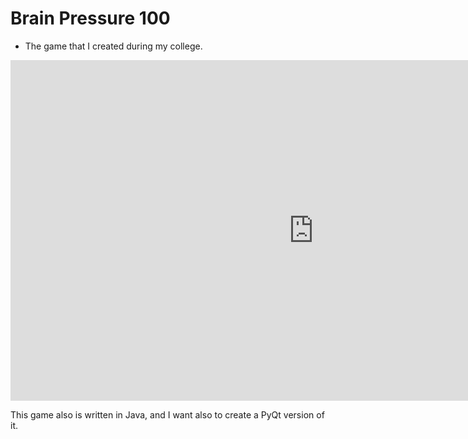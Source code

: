 # Brain Pressure 100

- The game that I created during my college.

<iframe width="970" height="545" src="https://www.youtube.com/embed/wHnt4JFLn7o" title="Brain Pressure 100" frameborder="0" allow="accelerometer; autoplay; clipboard-write; encrypted-media; gyroscope; picture-in-picture; web-share" allowfullscreen></iframe>

This game also is written in Java, and I want also to create a PyQt version of it.

